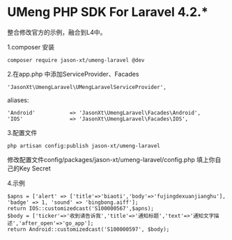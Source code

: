 # UMeng PHP SDK For Laravel 4.2.*

整合修改官方的示例，融合到L4中。

1.composer 安装

    composer require jason-xt/umeng-laravel @dev

2.在app.php 中添加ServiceProvider、Facades

    'JasonXt\UmengLaravel\UMengLaravelServiceProvider',
aliases:

    'Android'           => 'JasonXt\UmengLaravel\Facades\Android',
    'IOS'               => 'JasonXt\UmengLaravel\Facades\IOS',

3.配置文件

    php artisan config:publish jason-xt/umeng-laravel
 
 修改配置文件config/packages/jason-xt/umeng-laravel/config.php 填上你自己的Key Secret
 
4.示例

    $apns = ['alert' => ['title'=>'biaoti','body'=>'fujingdexuanjianghu'], 'badge' => 1, 'sound' => 'bingbong.aiff'];
    return IOS::customizedcast('S100000567',$apns);
    $body = ['ticker'=>'收到请告诉我','title'=>'通知标题','text'=>'通知文字描述','after_open'=>'go_app'];
    return Android::customizedcast('S100000597', $body);
 
 
